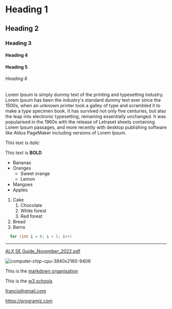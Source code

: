 <!--use hashtag for headings, the number of hashtags used dictates the the type of heading-->

# Heading 1
## Heading 2
### Heading 3
#### Heading 4
#### Heading 5
###### Heading 6

<!--to add a paragraph just type freely-->
Lorem Ipsum is simply dummy text of the printing and typesetting industry. Lorem Ipsum has been the industry's standard dummy text ever since the 1500s, when an unknown printer took a galley of type and scrambled it to make a type specimen book. It has survived not only five centuries, but also the leap into electronic typesetting, remaining essentially unchanged. It was popularised in the 1960s with the release of Letraset sheets containing Lorem Ipsum passages, and more recently with desktop publishing software like Aldus PageMaker including versions of Lorem Ipsum.

<!--use single stars both sides for Italic-->
This text is *italic*

<!--use double stars both sides for strong/bold-->
This text is **BOLD**

<!--use stars for unordered list-->
- Bananas
- Oranges
    - Sweet orange
    - Lemon
- Mangoes
- Apples

<!--use numbers for ordered list-->
1. Cake
    1. Chocolate
    2. White forest
    3. Red forest
2. Bread
3. Barns

<!--use backticks to document a piece of code-->
```c
  for (int i = 0; i < 5; i++)
```

<!--use three hyphens for horizontal rule-->
---

<!--upload files by clicking at the bottom of this editor, Attach files button-->
 [ALX SE Guide_November_2022.pdf](https://github.com/francis-100/Markdown/files/10336622/ALX.SE.Guide_November_2022.pdf)
 
 <!--upload images and videos by clicking at the bottom of this editor, Attach files button-->
 ![computer-chip-cpu-3840x2160-9406](https://user-images.githubusercontent.com/85951839/210360047-f987b872-9cfb-42cf-ae35-b99c84000bbf.png)
 
 This is the [markdown organisation](https://markdownguide.org)
 
 This is the [w3 schools](https://w3schools.com "w3 schools")
 
 <francis@gmail.com>

 <https://programiz.com>
 
 
 
 

